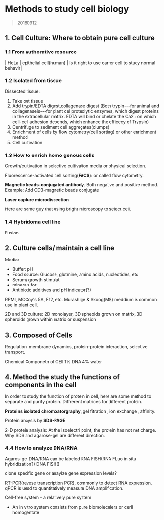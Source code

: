 # Methods to study cell biology
>20180912

## 1. Cell Culture: Where to obtain pure cell culture

### 1.1 From authorative resource

| HeLa | epithelial cell(human) | Is it right to use carrer cell to study normal behavir|

### 1.2 Isolated from tissue
Dissected tissue:

1. Take out tissue
2. Add trypin/EDTA digest,collagenase digest
(Both trypin---for animal and collagenaseis---for plant cel proteolytic enzymes,
which digest proteins in the extracellular matrix. EDTA will bind or chelate 
the Ca2+ on which cell-cell adhesion depends, which enhance the efficecy of
Trypsin)
3. Centrifuge to sediment cell aggregates(clumps)
4. Enrichment of cells by flow cytometry(cell sorting) or other enrichment
method
5. Cell cultivation

### 1.3 How to enrich homo genous cells
Growth/cultivation in selective cultivation media or physical selection.

Fluorescence-activated cell sorting(**FACS**): or called flow cytometry.

**Magnetic beads-conjugated antibody**. Both negative and positive method.
Example: Add CD3-magnetic beads conjugate

**Laser capture microdissection**

Here are some guy that using bright microscopy to select cell.

### 1.4 Hybridoma cell line
Fusion


## 2. Culture cells/ maintain a cell line
Media:

+ Buffer: pH
+ Food source: Glucose, glutmine, amino acids, nucleotides, etc
+ Serum/ growth stimulat
+ minerals for   
+ Antibiotic additives and pH indicator(?)

RPMI, MCCoy's 5A, F12, etc. Murashige & Skoog(MS) meddium is common use in 
plant cell.

2D and 3D culture: 2D monolayer, 3D spheoids grown on matrix, 3D spheroids grown
within matrix or suspension


## 3. Composed of Cells
Regulation, membrane dynamics, protein-protein interaction, selective transport.

Chemical Componetn of CEll
1% DNA
4% water


## 4. Method the study the functions of components in the cell
In order to study the function of protein in cell, here are some method to
separate and purify protein. Diffrerent matrices for different protein.

**Proteins isolated chromoatorgraphy**, gel fitration , ion exchange , affinity.

Protein anaysis by **SDS-PAGE**

2-D protein analysis: At the isoelectri point, the protein has not net charge.
Why SDS and agarose-gel are different direction.

### 4.4 How to analyze DNA/RNA
Agaros-gel
DNA/RNA can be labeled
RNA FISH(RNA FLuo in situ hybridization?)
DNA FISH()

clone specific gene or anaylze gene expression levels?

RT-PCR(revese transcription PCR), commonly to detect RNA expression. qPCR is
uesd to quantitatively measure DNA amplification.


Cell-free system - a relatively pure system
+ An in vitro system consists from pure biomoleculers or cerll homogentate

